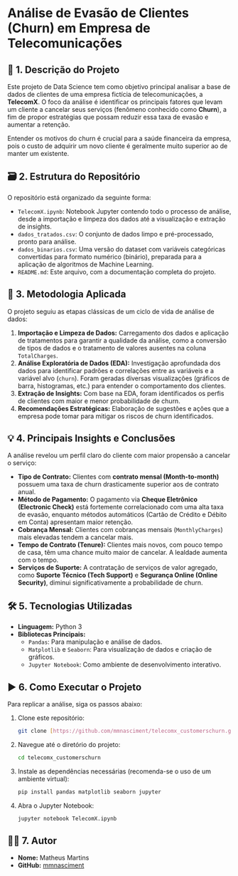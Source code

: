 # Análise de Evasão de Clientes (Churn) em Empresa de Telecomunicações

## 📝 1. Descrição do Projeto

Este projeto de Data Science tem como objetivo principal analisar a base de dados de clientes de uma empresa fictícia de telecomunicações, a **TelecomX**. O foco da análise é identificar os principais fatores que levam um cliente a cancelar seus serviços (fenômeno conhecido como **Churn**), a fim de propor estratégias que possam reduzir essa taxa de evasão e aumentar a retenção.

Entender os motivos do churn é crucial para a saúde financeira da empresa, pois o custo de adquirir um novo cliente é geralmente muito superior ao de manter um existente.

## 🗃️ 2. Estrutura do Repositório

O repositório está organizado da seguinte forma:

-   `TelecomX.ipynb`: Notebook Jupyter contendo todo o processo de análise, desde a importação e limpeza dos dados até a visualização e extração de insights.
-   `dados_tratados.csv`: O conjunto de dados limpo e pré-processado, pronto para análise.
-   `dados_binarios.csv`: Uma versão do dataset com variáveis categóricas convertidas para formato numérico (binário), preparada para a aplicação de algoritmos de Machine Learning.
-   `README.md`: Este arquivo, com a documentação completa do projeto.

## 🚀 3. Metodologia Aplicada

O projeto seguiu as etapas clássicas de um ciclo de vida de análise de dados:

1.  **Importação e Limpeza de Dados:** Carregamento dos dados e aplicação de tratamentos para garantir a qualidade da análise, como a conversão de tipos de dados e o tratamento de valores ausentes na coluna `TotalCharges`.
2.  **Análise Exploratória de Dados (EDA):** Investigação aprofundada dos dados para identificar padrões e correlações entre as variáveis e a variável alvo (`churn`). Foram geradas diversas visualizações (gráficos de barra, histogramas, etc.) para entender o comportamento dos clientes.
3.  **Extração de Insights:** Com base na EDA, foram identificados os perfis de clientes com maior e menor probabilidade de churn.
4.  **Recomendações Estratégicas:** Elaboração de sugestões e ações que a empresa pode tomar para mitigar os riscos de churn identificados.

## 💡 4. Principais Insights e Conclusões

A análise revelou um perfil claro do cliente com maior propensão a cancelar o serviço:

* **Tipo de Contrato:** Clientes com **contrato mensal (Month-to-month)** possuem uma taxa de churn drasticamente superior aos de contrato anual.
* **Método de Pagamento:** O pagamento via **Cheque Eletrônico (Electronic Check)** está fortemente correlacionado com uma alta taxa de evasão, enquanto métodos automáticos (Cartão de Crédito e Débito em Conta) apresentam maior retenção.
* **Cobrança Mensal:** Clientes com cobranças mensais (`MonthlyCharges`) mais elevadas tendem a cancelar mais.
* **Tempo de Contrato (Tenure):** Clientes mais novos, com pouco tempo de casa, têm uma chance muito maior de cancelar. A lealdade aumenta com o tempo.
* **Serviços de Suporte:** A contratação de serviços de valor agregado, como **Suporte Técnico (Tech Support)** e **Segurança Online (Online Security)**, diminui significativamente a probabilidade de churn.

## 🛠️ 5. Tecnologias Utilizadas

-   **Linguagem:** Python 3
-   **Bibliotecas Principais:**
    -   `Pandas`: Para manipulação e análise de dados.
    -   `Matplotlib` e `Seaborn`: Para visualização de dados e criação de gráficos.
    -   `Jupyter Notebook`: Como ambiente de desenvolvimento interativo.

## ▶️ 6. Como Executar o Projeto

Para replicar a análise, siga os passos abaixo:

1.  Clone este repositório:
    ```bash
    git clone [https://github.com/mmnasciment/telecomx_customerschurn.git](https://github.com/mmnasciment/telecomx_customerschurn.git)
    ```
2.  Navegue até o diretório do projeto:
    ```bash
    cd telecomx_customerschurn
    ```
3.  Instale as dependências necessárias (recomenda-se o uso de um ambiente virtual):
    ```bash
    pip install pandas matplotlib seaborn jupyter
    ```
4.  Abra o Jupyter Notebook:
    ```bash
    jupyter notebook TelecomX.ipynb
    ```

## 👨‍💻 7. Autor

* **Nome:** Matheus Martins
* **GitHub:** [mmnasciment](https://github.com/mmnasciment)
